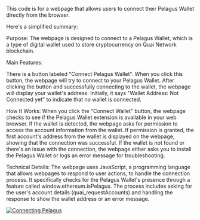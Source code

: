 
This code is for a webpage that allows users to connect their Pelagus Wallet directly from the browser. 

Here's a simplified summary:

Purpose: 
The webpage is designed to connect to a Pelagus Wallet, which is a type of digital wallet used to store cryptocurrency on Quai Network blockchain.

Main Features:

There is a button labeled "Connect Pelagus Wallet". When you click this button, the webpage will try to connect to your Pelagus Wallet.
After clicking the button and successfully connecting to the wallet, the webpage will display your wallet's address. 
Initially, it says "Wallet Address: Not Connected yet" to indicate that no wallet is connected.

How It Works:
When you click the "Connect Wallet" button, the webpage checks to see if the Pelagus Wallet extension is available in your web browser.
If the wallet is detected, the webpage asks for permission to access the account information from the wallet.
If permission is granted, the first account's address from the wallet is displayed on the webpage, showing that the connection was successful.
If the wallet is not found or there's an issue with the connection, the webpage either asks you to install the Pelagus Wallet or logs an error message for troubleshooting.

Technical Details:
The webpage uses JavaScript, a programming language that allows webpages to respond to user actions, to handle the connection process.
It specifically checks for the Pelagus Wallet's presence through a feature called window.ethereum.isPelagus.
The process includes asking for the user's account details (quai_requestAccounts) and handling the response to show the wallet address or an error message.

[![Connecting Pelagus](https://github.com/TsarenkoKir/Pelagus-Onboarding/assets/26483223/fb54427d-d56f-4795-8c6c-a3baddf8c8ea)](https://youtu.be/9rFBPJK19wQ)


